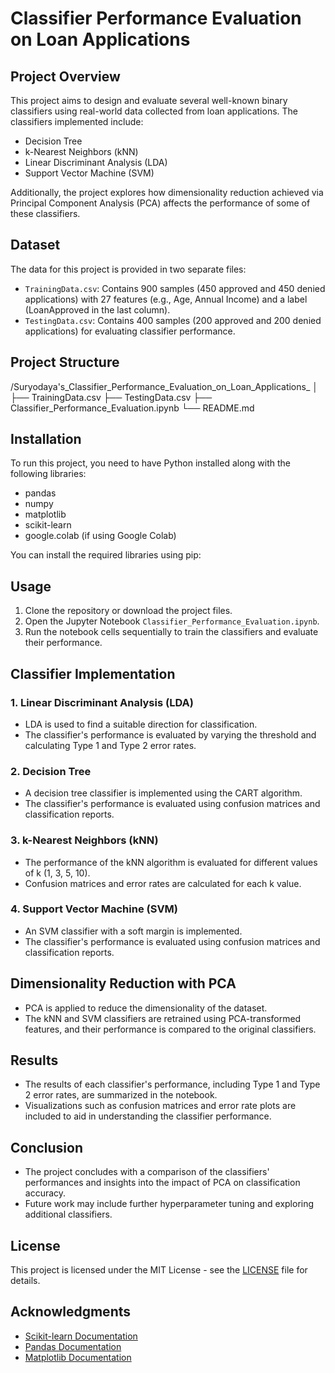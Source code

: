 # Classifier Performance Evaluation on Loan Applications

## Project Overview

This project aims to design and evaluate several well-known binary classifiers using real-world data collected from loan applications. The classifiers implemented include:

- Decision Tree
- k-Nearest Neighbors (kNN)
- Linear Discriminant Analysis (LDA)
- Support Vector Machine (SVM)

Additionally, the project explores how dimensionality reduction achieved via Principal Component Analysis (PCA) affects the performance of some of these classifiers.

## Dataset

The data for this project is provided in two separate files:

- `TrainingData.csv`: Contains 900 samples (450 approved and 450 denied applications) with 27 features (e.g., Age, Annual Income) and a label (LoanApproved in the last column).
- `TestingData.csv`: Contains 400 samples (200 approved and 200 denied applications) for evaluating classifier performance.

## Project Structure
/Suryodaya's_Classifier_Performance_Evaluation_on_Loan_Applications_
│
├── TrainingData.csv
├── TestingData.csv
├── Classifier_Performance_Evaluation.ipynb
└── README.md

## Installation

To run this project, you need to have Python installed along with the following libraries:

- pandas
- numpy
- matplotlib
- scikit-learn
- google.colab (if using Google Colab)

You can install the required libraries using pip:

## Usage

1. Clone the repository or download the project files.
2. Open the Jupyter Notebook `Classifier_Performance_Evaluation.ipynb`.
3. Run the notebook cells sequentially to train the classifiers and evaluate their performance.

## Classifier Implementation

### 1. Linear Discriminant Analysis (LDA)

- LDA is used to find a suitable direction for classification.
- The classifier's performance is evaluated by varying the threshold and calculating Type 1 and Type 2 error rates.

### 2. Decision Tree

- A decision tree classifier is implemented using the CART algorithm.
- The classifier's performance is evaluated using confusion matrices and classification reports.

### 3. k-Nearest Neighbors (kNN)

- The performance of the kNN algorithm is evaluated for different values of k (1, 3, 5, 10).
- Confusion matrices and error rates are calculated for each k value.

### 4. Support Vector Machine (SVM)

- An SVM classifier with a soft margin is implemented.
- The classifier's performance is evaluated using confusion matrices and classification reports.

## Dimensionality Reduction with PCA

- PCA is applied to reduce the dimensionality of the dataset.
- The kNN and SVM classifiers are retrained using PCA-transformed features, and their performance is compared to the original classifiers.

## Results

- The results of each classifier's performance, including Type 1 and Type 2 error rates, are summarized in the notebook.
- Visualizations such as confusion matrices and error rate plots are included to aid in understanding the classifier performance.

## Conclusion

- The project concludes with a comparison of the classifiers' performances and insights into the impact of PCA on classification accuracy.
- Future work may include further hyperparameter tuning and exploring additional classifiers.

## License

This project is licensed under the MIT License - see the [LICENSE](LICENSE) file for details.

## Acknowledgments

- [Scikit-learn Documentation](https://scikit-learn.org/stable/documentation.html)
- [Pandas Documentation](https://pandas.pydata.org/pandas-docs/stable/)
- [Matplotlib Documentation](https://matplotlib.org/stable/contents.html)
